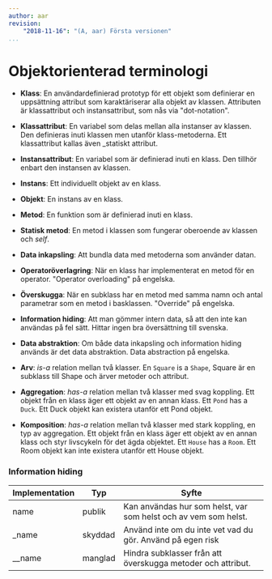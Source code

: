 ```yaml
---
author: aar
revision:
    "2018-11-16": "(A, aar) Första versionen"
...
```

Objektorienterad terminologi
=======================

* **Klass**: En användardefinierad prototyp för ett objekt som definierar en uppsättning attribut som karaktäriserar alla objekt av klassen. Attributen är klassattribut och instansattribut, som nås via "dot-notation".

* **Klassattribut**: En variabel som delas mellan alla instanser av klassen. Den definieras inuti klassen men utanför klass-metoderna. Ett klassattribut kallas även _statiskt attribut.

* **Instansattribut**: En variabel som är definierad inuti en klass. Den tillhör enbart den instansen av klassen.

* **Instans**: Ett individuellt objekt av en klass.

* **Objekt**: En instans av en klass.

* **Metod**: En funktion som är definierad inuti en klass.

* **Statisk metod**: En metod i klassen som fungerar oberoende av klassen och _self_.

* **Data inkapsling**: Att bundla data med metoderna som använder datan.

* **Operatoröverlagring**: När en klass har implementerat en metod för en operator. "Operator overloading" på engelska.

* **Överskugga**: När en subklass har en metod med samma namn och antal parametrar som en metod i basklassen. "Override" på engelska. 

* **Information hiding**: Att man gömmer intern data, så att den inte kan användas på fel sätt. Hittar ingen bra översättning till svenska.

* **Data abstraktion**: Om både data inkapsling och information hiding används är det data abstraktion. Data abstraction på engelska.

* **Arv**: _is-a_ relation mellan två klasser. En `Square` is a `Shape`, Square är en subklass till Shape och ärver metoder och attribut.

* **Aggregation**: _has-a_ relation mellan två klasser med svag koppling. Ett objekt från en klass äger ett objekt av en annan klass. Ett `Pond` has a  `Duck`. Ett Duck objekt kan existera utanför ett Pond objekt.

* **Komposition**: _has-a_ relation mellan två klasser med stark koppling, en typ av aggregation. Ett objekt från en klass äger ett objekt av en annan klass och styr livscykeln för det ägda objektet. Ett `House` has a  `Room`. Ett Room objekt kan inte existera utanför ett House objekt.



### Information hiding

| Implementation | Typ     | Syfte                                                                                 |
|----------------|---------|---------------------------------------------------------------------------------------|
| name           | publik  | Kan användas hur som helst, var som helst och av vem som helst.                       |
| _name          | skyddad | Använd inte om du inte vet vad du gör. Använd på egen risk                            |
| __name         | manglad | Hindra subklasser från att överskugga metoder och attribut.                           |
